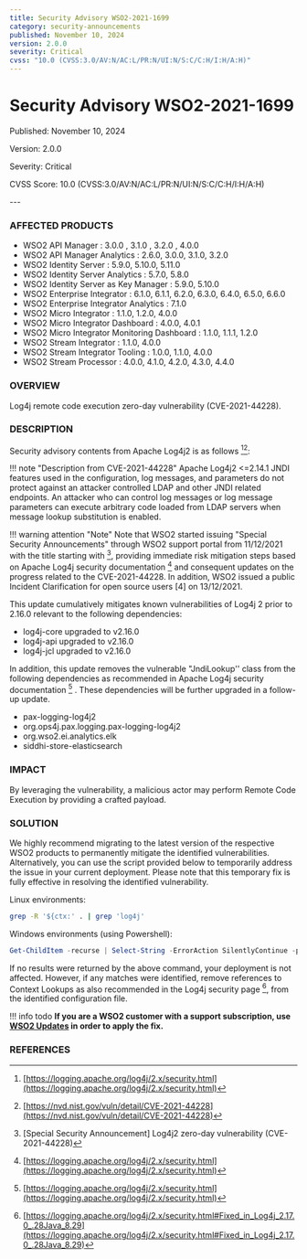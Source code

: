 ```yaml
---
title: Security Advisory WSO2-2021-1699
category: security-announcements
published: November 10, 2024
version: 2.0.0
severity: Critical
cvss: "10.0 (CVSS:3.0/AV:N/AC:L/PR:N/UI:N/S:C/C:H/I:H/A:H)"
---
```


# Security Advisory WSO2-2021-1699

<p class="doc-info">Published: November 10, 2024</p>
<p class="doc-info">Version: 2.0.0</p>
<p class="doc-info">Severity: Critical</p>
<p class="doc-info">CVSS Score: 10.0 (CVSS:3.0/AV:N/AC:L/PR:N/UI:N/S:C/C:H/I:H/A:H)</p>
---

### AFFECTED PRODUCTS
* WSO2 API Manager : 3.0.0 , 3.1.0 , 3.2.0 , 4.0.0
* WSO2 API Manager Analytics : 2.6.0, 3.0.0, 3.1.0, 3.2.0
* WSO2 Identity Server : 5.9.0, 5.10.0, 5.11.0
* WSO2 Identity Server Analytics : 5.7.0, 5.8.0
* WSO2 Identity Server as Key Manager : 5.9.0, 5.10.0
* WSO2 Enterprise Integrator :  6.1.0, 6.1.1, 6.2.0, 6.3.0, 6.4.0, 6.5.0, 6.6.0
* WSO2 Enterprise Integrator Analytics : 7.1.0
* WSO2 Micro Integrator : 1.1.0, 1.2.0, 4.0.0
* WSO2 Micro Integrator Dashboard : 4.0.0, 4.0.1
* WSO2 Micro Integrator Monitoring Dashboard :  1.1.0, 1.1.1, 1.2.0
* WSO2 Stream Integrator : 1.1.0, 4.0.0
* WSO2 Stream Integrator Tooling : 1.0.0, 1.1.0, 4.0.0
* WSO2 Stream Processor : 4.0.0, 4.1.0, 4.2.0, 4.3.0, 4.4.0


### OVERVIEW
Log4j remote code execution zero-day vulnerability (CVE-2021-44228).


### DESCRIPTION
Security advisory contents from Apache Log4j2 is as follows [^1][^2]:

!!! note "Description from CVE-2021-44228"
    Apache Log4j2 <=2.14.1 JNDI features used in the configuration, log messages, and parameters do not protect against an attacker controlled LDAP and other JNDI related endpoints. An attacker who can control log messages or log message parameters can execute arbitrary code loaded from LDAP servers when message lookup substitution is enabled.

!!! warning attention "Note"
    Note that WSO2 started issuing "Special Security Announcements" through WSO2 support portal from 11/12/2021 with the title starting with [^3], providing immediate risk mitigation steps based on Apache Log4j security documentation [^1] and consequent updates on the progress related to the CVE-2021-44228. In addition, WSO2 issued a public Incident Clarification for open source users [4] on 13/12/2021.

This update cumulatively mitigates known vulnerabilities of Log4j 2 prior to 2.16.0 relevant to the following dependencies:

* log4j-core upgraded to v2.16.0
* log4j-api upgraded to v2.16.0
* log4j-jcl upgraded to v2.16.0

In addition, this update removes the vulnerable "JndiLookup'' class from the following dependencies as recommended in Apache Log4j security documentation [^1] . These dependencies will be further upgraded in a follow-up update.

* pax-logging-log4j2
* org.ops4j.pax.logging.pax-logging-log4j2
* org.wso2.ei.analytics.elk
* siddhi-store-elasticsearch

### IMPACT
By leveraging the vulnerability, a malicious actor may perform Remote Code Execution by providing a crafted payload.

### SOLUTION

We highly recommend migrating to the latest version of the respective WSO2 products to permanently mitigate the identified vulnerabilities. Alternatively, you can use the script provided below to temporarily address the issue in your current deployment. Please note that this temporary fix is fully effective in resolving the identified vulnerability.

Linux environments:

```bash
grep -R '${ctx:' . | grep 'log4j'
```

Windows environments (using Powershell):

```powershell
Get-ChildItem -recurse | Select-String -ErrorAction SilentlyContinue -pattern '\${ctx:' | group path | select name | Select-String 'log4j'
```

If no results were returned by the above command, your deployment is not affected. However, if any matches were identified, remove references to Context Lookups as also recommended in the Log4j security page [^5], from the identified configuration file.

!!! info todo
    **If you are a WSO2 customer with a support subscription, use [WSO2 Updates](https://wso2.com/updates/) in order to apply the fix.**


### REFERENCES
[^1]: [https://logging.apache.org/log4j/2.x/security.html](https://logging.apache.org/log4j/2.x/security.html)
[^2]: [https://nvd.nist.gov/vuln/detail/CVE-2021-44228](https://nvd.nist.gov/vuln/detail/CVE-2021-44228)
[^3]: [Special Security Announcement] Log4j2 zero-day vulnerability (CVE-2021-44228)
[^4]: [Log4j2 zero-day vulnerability (CVE-2021-44228 / CVE-2021-45046 / CVE-2021-45105 )](https://docs.wso2.com/pages/viewpage.action?pageId=180948677)
[^5]: [https://logging.apache.org/log4j/2.x/security.html#Fixed_in_Log4j_2.17.0_.28Java_8.29](https://logging.apache.org/log4j/2.x/security.html#Fixed_in_Log4j_2.17.0_.28Java_8.29)
